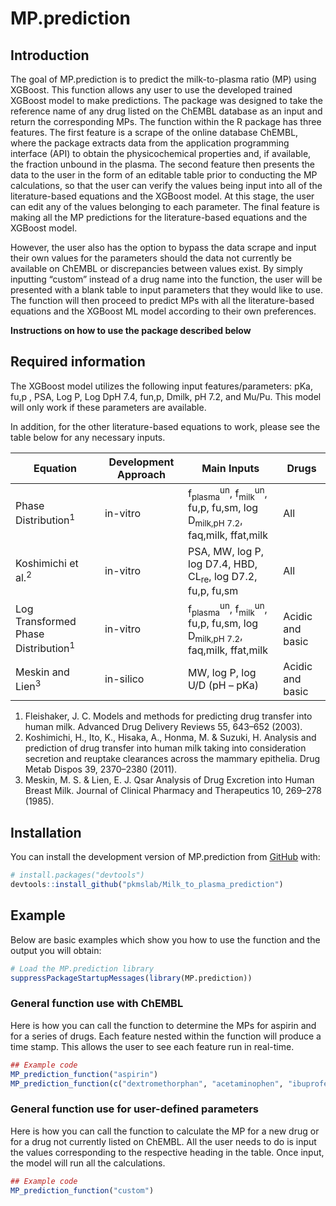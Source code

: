 
<!-- README.md is generated from README.Rmd. Please edit that file -->

# MP.prediction

<!-- badges: start -->
<!-- badges: end -->

## Introduction

The goal of MP.prediction is to predict the milk-to-plasma ratio (MP)
using XGBoost. This function allows any user to use the developed
trained XGBoost model to make predictions. The package was designed to
take the reference name of any drug listed on the ChEMBL database as an
input and return the corresponding MPs. The function within the R
package has three features. The first feature is a scrape of the online
database ChEMBL, where the package extracts data from the application
programming interface (API) to obtain the physicochemical properties
and, if available, the fraction unbound in the plasma. The second
feature then presents the data to the user in the form of an editable
table prior to conducting the MP calculations, so that the user can
verify the values being input into all of the literature-based equations
and the XGBoost model. At this stage, the user can edit any of the
values belonging to each parameter. The final feature is making all the
MP predictions for the literature-based equations and the XGBoost model.

However, the user also has the option to bypass the data scrape and
input their own values for the parameters should the data not currently
be available on ChEMBL or discrepancies between values exist. By simply
inputting “custom” instead of a drug name into the function, the user
will be presented with a blank table to input parameters that they would
like to use. The function will then proceed to predict MPs with all the
literature-based equations and the XGBoost ML model according to their
own preferences.

**Instructions on how to use the package described below**

## Required information

The XGBoost model utilizes the following input features/parameters: pKa,
fu,p , PSA, Log P, Log DpH 7.4, fun,p, Dmilk, pH 7.2, and Mu/Pu. This
model will only work if these parameters are available.

In addition, for the other literature-based equations to work, please
see the table below for any necessary inputs.

| **Equation**                                   | **Development Approach** | **Main Inputs**                                                                                                               | **Drugs**        |
|------------------------------------------------|--------------------------|-------------------------------------------------------------------------------------------------------------------------------|------------------|
| Phase Distribution<sup>1</sup>                 | in-vitro                 | f<sub>plasma</sub><sup>un</sup>, f<sub>milk</sub><sup>un</sup>, fu,p, fu,sm, log D<sub>milk,pH 7.2</sub>, faq,milk, ffat,milk | All              |
| Koshimichi et al.<sup>2</sup>                  | in-vitro                 | PSA, MW, log P, log D7.4, HBD, CL<sub>re</sub>, log D7.2, fu,p, fu,sm                                                         | All              |
| Log Transformed Phase Distribution<sup>1</sup> | in-vitro                 | f<sub>plasma</sub><sup>un</sup>, f<sub>milk</sub><sup>un</sup>, fu,p, fu,sm, log D<sub>milk,pH 7.2</sub>, faq,milk, ffat,milk | Acidic and basic |
| Meskin and Lien<sup>3</sup>                    | in-silico                | MW, log P, log U/D (pH – pKa)                                                                                                 | Acidic and basic |

1.  Fleishaker, J. C. Models and methods for predicting drug transfer
    into human milk. Advanced Drug Delivery Reviews 55, 643–652 (2003).
2.  Koshimichi, H., Ito, K., Hisaka, A., Honma, M. & Suzuki, H. Analysis
    and prediction of drug transfer into human milk taking into
    consideration secretion and reuptake clearances across the mammary
    epithelia. Drug Metab Dispos 39, 2370–2380 (2011).
3.  Meskin, M. S. & Lien, E. J. Qsar Analysis of Drug Excretion into
    Human Breast Milk. Journal of Clinical Pharmacy and Therapeutics 10,
    269–278 (1985).

## Installation

You can install the development version of MP.prediction from
[GitHub](https://github.com/) with:

``` r
# install.packages("devtools")
devtools::install_github("pkmslab/Milk_to_plasma_prediction")
```

## Example

Below are basic examples which show you how to use the function and the
output you will obtain:

``` r
# Load the MP.prediction library
suppressPackageStartupMessages(library(MP.prediction))
```

### General function use with ChEMBL

Here is how you can call the function to determine the MPs for aspirin
and for a series of drugs. Each feature nested within the function will
produce a time stamp. This allows the user to see each feature run in
real-time.

``` r
## Example code
MP_prediction_function("aspirin")
MP_prediction_function(c("dextromethorphan", "acetaminophen", "ibuprofen"))
```

### General function use for user-defined parameters

Here is how you can call the function to calculate the MP for a new drug
or for a drug not currently listed on ChEMBL. All the user needs to do
is input the values corresponding to the respective heading in the
table. Once input, the model will run all the calculations.

``` r
## Example code
MP_prediction_function("custom")
```
